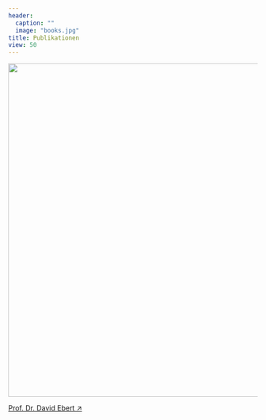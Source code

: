 ```yaml
---
header:
  caption: ""
  image: "books.jpg"
title: Publikationen
view: 50
---
```


<img src="/de/publication/_index_files/figure-html/unnamed-chunk-1-1.png" width="672" style="display: block; margin: auto auto auto 0;" />

[Prof. Dr. David Ebert ↗](/ebert)

